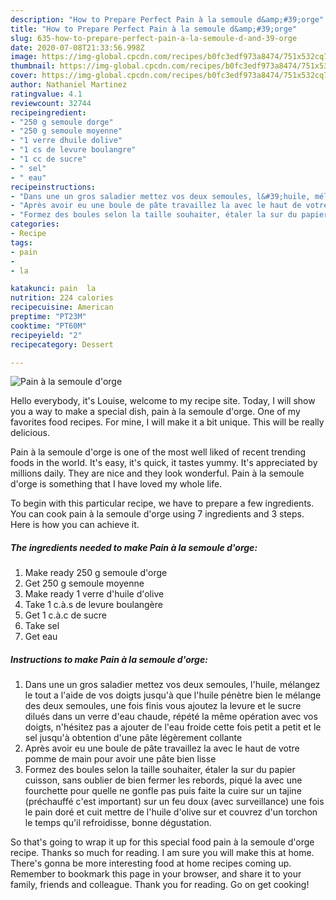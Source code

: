 ```yaml
---
description: "How to Prepare Perfect Pain à la semoule d&amp;#39;orge"
title: "How to Prepare Perfect Pain à la semoule d&amp;#39;orge"
slug: 635-how-to-prepare-perfect-pain-a-la-semoule-d-and-39-orge
date: 2020-07-08T21:33:56.998Z
image: https://img-global.cpcdn.com/recipes/b0fc3edf973a8474/751x532cq70/pain-a-la-semoule-dorge-photo-principale-de-la-recette.jpg
thumbnail: https://img-global.cpcdn.com/recipes/b0fc3edf973a8474/751x532cq70/pain-a-la-semoule-dorge-photo-principale-de-la-recette.jpg
cover: https://img-global.cpcdn.com/recipes/b0fc3edf973a8474/751x532cq70/pain-a-la-semoule-dorge-photo-principale-de-la-recette.jpg
author: Nathaniel Martinez
ratingvalue: 4.1
reviewcount: 32744
recipeingredient:
- "250 g semoule dorge"
- "250 g semoule moyenne"
- "1 verre dhuile dolive"
- "1 cs de levure boulangre"
- "1 cc de sucre"
- " sel"
- " eau"
recipeinstructions:
- "Dans une un gros saladier mettez vos deux semoules, l&#39;huile, mélangez le tout a l&#39;aide de vos doigts jusqu&#39;à que l&#39;huile pénètre bien le mélange des deux semoules, une fois finis vous ajoutez la levure et le sucre dilués dans un verre d&#39;eau chaude, répété la même opération avec vos doigts, n&#39;hésitez pas a ajouter de l&#39;eau froide cette fois petit a petit et le sel jusqu&#39;à obtention d&#39;une pâte légèrement collante"
- "Après avoir eu une boule de pâte travaillez la avec le haut de votre pomme de main pour avoir une pâte bien lisse"
- "Formez des boules selon la taille souhaiter, étaler la sur du papier cuisson, sans oublier de bien fermer les rebords, piqué la avec une fourchette pour quelle ne gonfle pas puis faite la cuire sur un tajine (préchauffé c&#39;est important) sur un feu doux (avec surveillance) une fois le pain doré et cuit mettre de l&#39;huile d&#39;olive sur et couvrez d&#39;un torchon le temps qu&#39;il refroidisse, bonne dégustation."
categories:
- Recipe
tags:
- pain
- 
- la

katakunci: pain  la 
nutrition: 224 calories
recipecuisine: American
preptime: "PT23M"
cooktime: "PT60M"
recipeyield: "2"
recipecategory: Dessert

---
```



![Pain à la semoule d&#39;orge](https://img-global.cpcdn.com/recipes/b0fc3edf973a8474/751x532cq70/pain-a-la-semoule-dorge-photo-principale-de-la-recette.jpg)

Hello everybody, it's Louise, welcome to my recipe site. Today, I will show you a way to make a special dish, pain à la semoule d&#39;orge. One of my favorites food recipes. For mine, I will make it a bit unique. This will be really delicious.



Pain à la semoule d&#39;orge is one of the most well liked of recent trending foods in the world. It's easy, it's quick, it tastes yummy. It's appreciated by millions daily. They are nice and they look wonderful. Pain à la semoule d&#39;orge is something that I have loved my whole life.


To begin with this particular recipe, we have to prepare a few ingredients. You can cook pain à la semoule d&#39;orge using 7 ingredients and 3 steps. Here is how you can achieve it.

<!--inarticleads1-->

##### The ingredients needed to make Pain à la semoule d&#39;orge:

1. Make ready 250 g semoule d&#39;orge
1. Get 250 g semoule moyenne
1. Make ready 1 verre d&#39;huile d&#39;olive
1. Take 1 c.à.s de levure boulangère
1. Get 1 c.à.c de sucre
1. Take  sel
1. Get  eau




<!--inarticleads2-->

##### Instructions to make Pain à la semoule d&#39;orge:

1. Dans une un gros saladier mettez vos deux semoules, l&#39;huile, mélangez le tout a l&#39;aide de vos doigts jusqu&#39;à que l&#39;huile pénètre bien le mélange des deux semoules, une fois finis vous ajoutez la levure et le sucre dilués dans un verre d&#39;eau chaude, répété la même opération avec vos doigts, n&#39;hésitez pas a ajouter de l&#39;eau froide cette fois petit a petit et le sel jusqu&#39;à obtention d&#39;une pâte légèrement collante
1. Après avoir eu une boule de pâte travaillez la avec le haut de votre pomme de main pour avoir une pâte bien lisse
1. Formez des boules selon la taille souhaiter, étaler la sur du papier cuisson, sans oublier de bien fermer les rebords, piqué la avec une fourchette pour quelle ne gonfle pas puis faite la cuire sur un tajine (préchauffé c&#39;est important) sur un feu doux (avec surveillance) une fois le pain doré et cuit mettre de l&#39;huile d&#39;olive sur et couvrez d&#39;un torchon le temps qu&#39;il refroidisse, bonne dégustation.




So that's going to wrap it up for this special food pain à la semoule d&#39;orge recipe. Thanks so much for reading. I am sure you will make this at home. There's gonna be more interesting food at home recipes coming up. Remember to bookmark this page in your browser, and share it to your family, friends and colleague. Thank you for reading. Go on get cooking!
